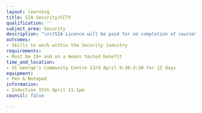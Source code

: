 ```yaml
---
layout: learning
title: SIA Security/CCTV
qualification: ''
subject_area: Security
description: "\n\tSIA Licence will be paid for on completion of course\n"
outcomes:
- Skills to work within the Security industry
requirements:
- Must be 19+ and on a means tested benefit
time_and_location:
- St George's Community Centre 23rd April 9:30-3:30 for 12 days
equipment:
- Pen & Notepad
information:
- Induction 15th April 11-1pm
council: false

---
```


